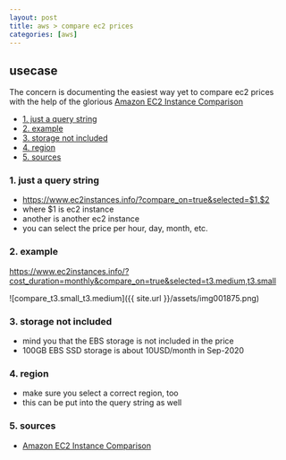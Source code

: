```yaml
---
layout: post
title: aws > compare ec2 prices
categories: [aws]
---
```

## usecase
The concern is documenting the easiest way yet to compare ec2 prices with the help of the glorious [Amazon EC2 Instance Comparison](https://www.ec2instances.info/?compare_on=true&selected=t3.small)

<!-- TOC -->

- [1. just a query string](#1-just-a-query-string)
- [2. example](#2-example)
- [3. storage not included](#3-storage-not-included)
- [4. region](#4-region)
- [5. sources](#5-sources)

<!-- /TOC -->

### 1. just a query string
* https://www.ec2instances.info/?compare_on=true&selected=$1,$2
* where $1 is ec2 instance
* another is another ec2 instance
* you can select the price per hour, day, month, etc.

### 2. example

<https://www.ec2instances.info/?cost_duration=monthly&compare_on=true&selected=t3.medium,t3.small>

![compare_t3.small_t3.medium]({{ site.url }}/assets/img001875.png)

### 3. storage not included
* mind you that the EBS storage is not included in the price 
* 100GB EBS SSD storage is about 10USD/month in Sep-2020

### 4. region
* make sure you select a correct region, too
* this can be put into the query string as well

### 5. sources
* [Amazon EC2 Instance Comparison](https://www.ec2instances.info/)
